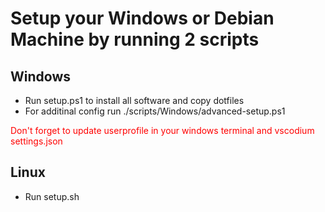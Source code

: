 # Setup your Windows or Debian Machine by running 2 scripts

## Windows
- Run setup.ps1 to install all software and copy dotfiles
- For additinal config run ./scripts/Windows/advanced-setup.ps1

<font style="color:red">Don't forget to update userprofile in your windows terminal and vscodium settings.json</font>


## Linux
- Run setup.sh